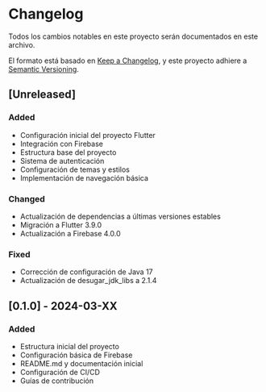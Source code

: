 # Changelog

Todos los cambios notables en este proyecto serán documentados en este archivo.

El formato está basado en [Keep a Changelog](https://keepachangelog.com/es-ES/1.0.0/),
y este proyecto adhiere a [Semantic Versioning](https://semver.org/spec/v2.0.0.html).

## [Unreleased]

### Added
- Configuración inicial del proyecto Flutter
- Integración con Firebase
- Estructura base del proyecto
- Sistema de autenticación
- Configuración de temas y estilos
- Implementación de navegación básica

### Changed
- Actualización de dependencias a últimas versiones estables
- Migración a Flutter 3.9.0
- Actualización a Firebase 4.0.0

### Fixed
- Corrección de configuración de Java 17
- Actualización de desugar_jdk_libs a 2.1.4

## [0.1.0] - 2024-03-XX
### Added
- Estructura inicial del proyecto
- Configuración básica de Firebase
- README.md y documentación inicial
- Configuración de CI/CD
- Guías de contribución
